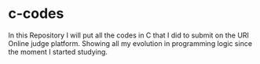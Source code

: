 # c-codes

In this Repository I will put all the codes in C that I did to submit on the URI Online judge platform. Showing all my evolution in programming logic since the moment I started studying.
